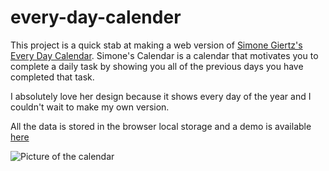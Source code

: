 # every-day-calender

This project is a quick stab at making a web version of [Simone Giertz's Every Day Calendar](https://www.kickstarter.com/projects/simonegiertz/the-every-day-calendar).  Simone's Calendar is a calendar that motivates you to complete a daily task by showing you all of the previous days you have completed that task.

I absolutely love her design because it shows every day of the year and I couldn't wait to make my own version.

All the data is stored in the browser local storage and a demo is available [here](https://www.mtagius.com/every-day-calender/)

![Picture of the calendar](https://github.com/mtagius/every-day-calender/blob/master/screenshot.png)